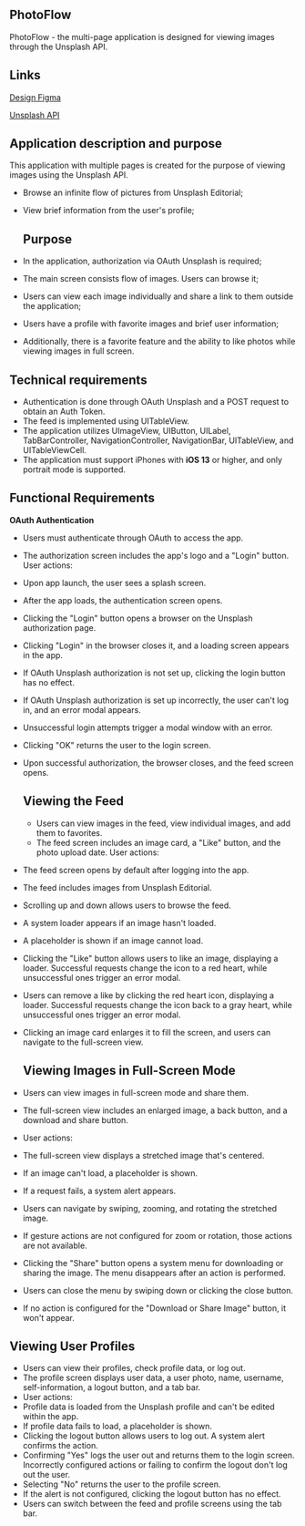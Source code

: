 ## **PhotoFlow** 
PhotoFlow - the multi-page application is designed for viewing images through the Unsplash API.

## **Links**
[Design Figma](https://www.figma.com/file/HyDfKh5UVPOhPZIhBqIm3q/Image-Feed-(YP)?type=design&node-id=318-1469&mode=design&t=87ihA4MlRvrOVm3j-0)  

[Unsplash API](https://unsplash.com/documentation)

## **Application description and purpose**
This application with multiple pages is created for the purpose of viewing images using the Unsplash API.

- Browse an infinite flow of pictures from Unsplash Editorial;
- View brief information from the user's profile;

  
  ## **Purpose**
- In the application, authorization via OAuth Unsplash is required;
- The main screen consists flow of images. Users can browse it;
- Users can view each image individually and share a link to them outside the application;
- Users have a profile with favorite images and brief user information;
- Additionally, there is a favorite feature and the ability to like photos while viewing images in full screen.

## **Technical requirements**
- Authentication is done through OAuth Unsplash and a POST request to obtain an Auth Token.
- The feed is implemented using UITableView.
- The application utilizes UImageView, UIButton, UILabel, TabBarController, NavigationController, NavigationBar, UITableView, and UITableViewCell.
- The application must support iPhones with **iOS 13** or higher, and only portrait mode is supported.


## **Functional Requirements**
 **OAuth Authentication**
 - Users must authenticate through OAuth to access the app.
 - The authorization screen includes the app's logo and a "Login" button.
   User actions:
- Upon app launch, the user sees a splash screen.
- After the app loads, the authentication screen opens.
- Clicking the "Login" button opens a browser on the Unsplash authorization page.
- Clicking "Login" in the browser closes it, and a loading screen appears in the app.
- If OAuth Unsplash authorization is not set up, clicking the login button has no effect.
- If OAuth Unsplash authorization is set up incorrectly, the user can't log in, and an error modal appears.
- Unsuccessful login attempts trigger a modal window with an error.
- Clicking "OK" returns the user to the login screen.
- Upon successful authorization, the browser closes, and the feed screen opens.

  ## **Viewing the Feed**
  - Users can view images in the feed, view individual images, and add them to favorites.
  - The feed screen includes an image card, a "Like" button, and the photo upload date.
User actions:
- The feed screen opens by default after logging into the app.
- The feed includes images from Unsplash Editorial.
- Scrolling up and down allows users to browse the feed.
- A system loader appears if an image hasn't loaded.
- A placeholder is shown if an image cannot load.
- Clicking the "Like" button allows users to like an image, displaying a loader. Successful requests change the icon to a red heart, while unsuccessful ones trigger an error modal.
- Users can remove a like by clicking the red heart icon, displaying a loader. Successful requests change the icon back to a gray heart, while unsuccessful ones trigger an error modal.
- Clicking an image card enlarges it to fill the screen, and users can navigate to the full-screen view.

  ## **Viewing Images in Full-Screen Mode**

- Users can view images in full-screen mode and share them.
- The full-screen view includes an enlarged image, a back button, and a download and share button.
- User actions:
- The full-screen view displays a stretched image that's centered.
- If an image can't load, a placeholder is shown.
- If a request fails, a system alert appears.
- Users can navigate by swiping, zooming, and rotating the stretched image.
- If gesture actions are not configured for zoom or rotation, those actions are not available.
- Clicking the "Share" button opens a system menu for downloading or sharing the image. The menu disappears after an action is performed.
- Users can close the menu by swiping down or clicking the close button.
- If no action is configured for the "Download or Share Image" button, it won't appear.

 ## **Viewing User Profiles**

- Users can view their profiles, check profile data, or log out.
- The profile screen displays user data, a user photo, name, username, self-information, a logout button, and a tab bar.
- User actions:
- Profile data is loaded from the Unsplash profile and can't be edited within the app.
- If profile data fails to load, a placeholder is shown.
- Clicking the logout button allows users to log out. A system alert confirms the action.
- Confirming "Yes" logs the user out and returns them to the login screen. Incorrectly configured actions or failing to confirm the logout don't log out the user.
- Selecting "No" returns the user to the profile screen.
- If the alert is not configured, clicking the logout button has no effect.
- Users can switch between the feed and profile screens using the tab bar.
